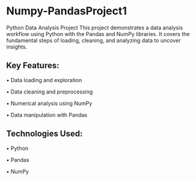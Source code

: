 # Numpy-PandasProject1 
Python Data Analysis Project
This project demonstrates a data analysis workflow using Python with the Pandas and NumPy libraries. It covers the fundamental steps of loading, cleaning, and analyzing data to uncover insights.

## Key Features:

• Data loading and exploration

• Data cleaning and preprocessing

• Numerical analysis using NumPy

• Data manipulation with Pandas

## Technologies Used:

• Python

• Pandas

• NumPy
